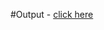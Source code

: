 #Output - <a href="https://imuk23.github.io/HTML_CSS_AND_JAVASCRIPT/week-3/index.html">click here</a>
